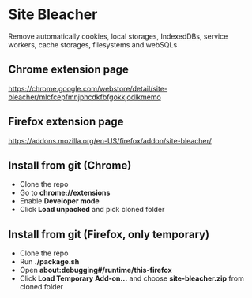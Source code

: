 # Site Bleacher
Remove automatically cookies, local storages, IndexedDBs, service workers, cache storages, filesystems and webSQLs

## Chrome extension page
https://chrome.google.com/webstore/detail/site-bleacher/mlcfcepfmnjphcdkfbfgokkjodlkmemo

## Firefox extension page
https://addons.mozilla.org/en-US/firefox/addon/site-bleacher/

## Install from git (Chrome)
* Clone the repo
* Go to **chrome://extensions**
* Enable **Developer mode**
* Click **Load unpacked** and pick cloned folder

## Install from git (Firefox, only temporary)
* Clone the repo
* Run **./package.sh**
* Open **about:debugging#/runtime/this-firefox**
* Click **Load Temporary Add-on...** and choose **site-bleacher.zip** from cloned folder

